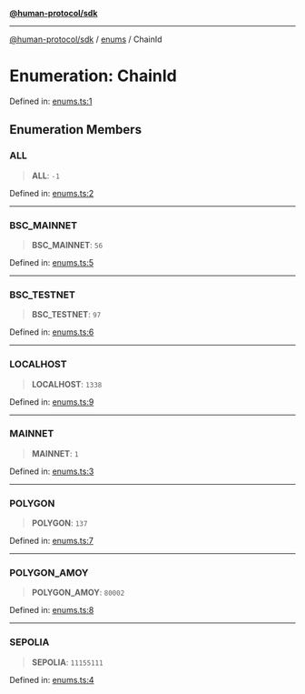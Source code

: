[**@human-protocol/sdk**](../../README.md)

***

[@human-protocol/sdk](../../modules.md) / [enums](../README.md) / ChainId

# Enumeration: ChainId

Defined in: [enums.ts:1](https://github.com/humanprotocol/human-protocol/blob/890e8aa80cd5bbbfe3a95428dff3a4f25dbb5c8b/packages/sdk/typescript/human-protocol-sdk/src/enums.ts#L1)

## Enumeration Members

### ALL

> **ALL**: `-1`

Defined in: [enums.ts:2](https://github.com/humanprotocol/human-protocol/blob/890e8aa80cd5bbbfe3a95428dff3a4f25dbb5c8b/packages/sdk/typescript/human-protocol-sdk/src/enums.ts#L2)

***

### BSC\_MAINNET

> **BSC\_MAINNET**: `56`

Defined in: [enums.ts:5](https://github.com/humanprotocol/human-protocol/blob/890e8aa80cd5bbbfe3a95428dff3a4f25dbb5c8b/packages/sdk/typescript/human-protocol-sdk/src/enums.ts#L5)

***

### BSC\_TESTNET

> **BSC\_TESTNET**: `97`

Defined in: [enums.ts:6](https://github.com/humanprotocol/human-protocol/blob/890e8aa80cd5bbbfe3a95428dff3a4f25dbb5c8b/packages/sdk/typescript/human-protocol-sdk/src/enums.ts#L6)

***

### LOCALHOST

> **LOCALHOST**: `1338`

Defined in: [enums.ts:9](https://github.com/humanprotocol/human-protocol/blob/890e8aa80cd5bbbfe3a95428dff3a4f25dbb5c8b/packages/sdk/typescript/human-protocol-sdk/src/enums.ts#L9)

***

### MAINNET

> **MAINNET**: `1`

Defined in: [enums.ts:3](https://github.com/humanprotocol/human-protocol/blob/890e8aa80cd5bbbfe3a95428dff3a4f25dbb5c8b/packages/sdk/typescript/human-protocol-sdk/src/enums.ts#L3)

***

### POLYGON

> **POLYGON**: `137`

Defined in: [enums.ts:7](https://github.com/humanprotocol/human-protocol/blob/890e8aa80cd5bbbfe3a95428dff3a4f25dbb5c8b/packages/sdk/typescript/human-protocol-sdk/src/enums.ts#L7)

***

### POLYGON\_AMOY

> **POLYGON\_AMOY**: `80002`

Defined in: [enums.ts:8](https://github.com/humanprotocol/human-protocol/blob/890e8aa80cd5bbbfe3a95428dff3a4f25dbb5c8b/packages/sdk/typescript/human-protocol-sdk/src/enums.ts#L8)

***

### SEPOLIA

> **SEPOLIA**: `11155111`

Defined in: [enums.ts:4](https://github.com/humanprotocol/human-protocol/blob/890e8aa80cd5bbbfe3a95428dff3a4f25dbb5c8b/packages/sdk/typescript/human-protocol-sdk/src/enums.ts#L4)
